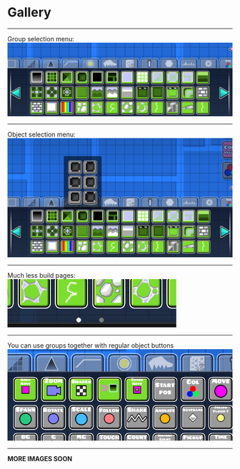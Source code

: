 # Gallery
---
Group selection menu:
![1731949049754](assets/gallery/1731949049754.png)

---
Object selection menu:
![1731948920549](assets/gallery/1731948920549.png)

---
Much less build pages:
![1731949120662](assets/gallery/1731949120662.png)

---
You can use groups together with regular object buttons
![1731949218281](assets/gallery/1731949218281.png)

---
**MORE IMAGES SOON**